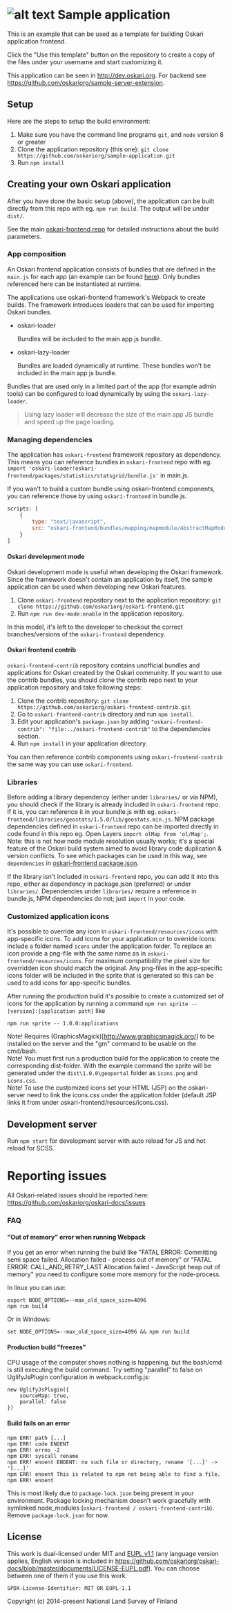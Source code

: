 # ![alt text](../master/applications/geoportal/logo.png "Oskari") Sample application

This is an example that can be used as a template for building Oskari application frontend.

Click the "Use this template" button on the repository to create a copy of the files under your username and start customizing it.

This application can be seen in http://dev.oskari.org. For backend see https://github.com/oskariorg/sample-server-extension.

## Setup

Here are the steps to setup the build environment:

1. Make sure you have the command line programs `git`, and `node` version 8 or greater
2. Clone the application repository (this one): `git clone https://github.com/oskariorg/sample-application.git`
3. Run `npm install`

## Creating your own Oskari application

After you have done the basic setup (above), the application can be built directly from this repo with eg. `npm run build`. The output will be under `dist/`.

See the main [oskari-frontend repo](https://github.com/oskariorg/oskari-frontend#readme) for detailed instructions about the build parameters.

### App composition

An Oskari frontend application consists of bundles that are defined in the `main.js` for each app (an example can be found [here](../master/applications/geoportal/main.js)). Only bundles referenced here can be instantiated at runtime.

The applications use oskari-frontend framework's Webpack to create builds. The framework introduces loaders that can be used for importing Oskari bundles.

* oskari-loader

   Bundles will be included to the main app js bundle.
* oskari-lazy-loader

   Bundles are loaded dynamically at runtime. These bundles won't be included in the main app js bundle.

Bundles that are used only in a limited part of the app (for example admin tools) can be configured to load dynamically by using the `oskari-lazy-loader`.
>Using lazy loader will decrease the size of the main app JS bundle and speed up the page loading.

### Managing dependencies

The application has `oskari-frontend` framework repository as dependency. This means you can reference bundles in `oskari-frontend` repo with eg. `import 'oskari-loader!oskari-frontend/packages/statistics/statsgrid/bundle.js'` in main.js.

If you wan't to build a custom bundle using oskari-frontend components, you can reference those by using `oskari-frontend` in bundle.js.
```javascript
scripts: [
    {
        type: "text/javascript",
        src: "oskari-frontend/bundles/mapping/mapmodule/AbstractMapModule.js"
    }
]
```

#### Oskari development mode

Oskari development mode is useful when developing the Oskari framework. Since the framework doesn't contain an application by itself, the sample application can be used when developing new Oskari features.

1. Clone `oskari-frontend` repository next to the application repository: `git clone https://github.com/oskariorg/oskari-frontend.git`
2. Run `npm run dev-mode:enable` in the application repository.

In this model, it's left to the developer to checkout the correct branches/versions of the `oskari-frontend` dependency.

#### Oskari frontend contrib

`oskari-frontend-contrib` repository contains unofficial bundles and applications for Oskari created by the Oskari community. 
If you want to use the contrib bundles, you should clone the contrib repo next to your application repository and take following steps:

1. Clone the contrib repository: `git clone https://github.com/oskariorg/oskari-frontend-contrib.git`
2. Go to `oskari-frontend-contrib` directory and run `npm install`.
3. Edit your application's `package.json` by adding `"oskari-frontend-contrib": "file:../oskari-frontend-contrib"` to the dependencies section.
4. Run `npm install` in your application directory.

You can then reference contrib components using `oskari-frontend-contrib` the same way you can use `oskari-frontend`.

### Libraries

Before adding a library dependency (either under `libraries/` or via NPM), you should check if the library is already included in `oskari-frontend` repo. If it is, you can reference it in your bundle.js with eg. `oskari-frontend/libraries/geostats/1.5.0/lib/geostats.min.js`. NPM package dependencies defined in `oskari-frontend` repo can be imported directly in code found in this repo eg. Open Layers `import olMap from 'ol/Map';`. Note: this is not how node module resolution usually works; it's a special feature of the Oskari build system aimed to avoid library code duplication & version conflicts. To see which packages can be used in this way, see `dependencies` in [oskari-frontend package.json](https://github.com/oskariorg/oskari-frontend/blob/master/package.json).

If the library isn't included in `oskari-frontend` repo, you can add it into this repo, either as dependency in package.json (preferred) or under `libraries/`. Dependencies under `libraries/` require a reference in bundle.js, NPM dependencies do not; just `import` in your code.

### Customized application icons

It's possible to override any icon in `oskari-frontend/resources/icons` with app-specific icons. To add icons for your application or to override icons: include a folder named `icons` under the application folder. To replace an icon provide a png-file with the same name as in `oskari-frontend/resources/icons`. For maximum compatibility the pixel size for overridden icon should match the original. Any png-files in the app-specific icons folder will be included in the sprite that is generated so this can be used to add icons for app-specific bundles.

After running the production build it's possible to create a customized set of icons for the application by running a command `npm run sprite -- [version]:[application path]` like

    npm run sprite -- 1.0.0:applications

Note! Requires (GraphicsMagick)[http://www.graphicsmagick.org/] to be installed on the server and the "gm" command to be usable on the cmd/bash.\
Note! You must first run a production build for the application to create the corresponding dist-folder. With the example command the sprite will be generated under the `dist\1.0.0\geoportal` folder as `icons.png` and `icons.css`.\
Note! To use the customized icons set your HTML (JSP) on the oskari-server need to link the icons.css under the application folder (default JSP links it from under oskari-frontend/resources/icons.css).

## Development server

Run `npm start` for development server with auto reload for JS and hot reload for SCSS.

# Reporting issues
All Oskari-related issues should be reported here: https://github.com/oskariorg/oskari-docs/issues

### FAQ

#### "Out of memory" error when running Webpack

If you get an error when running the build like  "FATAL ERROR: Committing semi space failed. Allocation failed - process out of memory" or "FATAL ERROR: CALL_AND_RETRY_LAST Allocation failed - JavaScript heap out of memory" you need to configure some more memory for the node-process.

In linux you can use:

    export NODE_OPTIONS=--max_old_space_size=4096
    npm run build

Or in Windows:

    set NODE_OPTIONS=--max_old_space_size=4096 && npm run build

#### Production build "freezes"

CPU usage of the computer shows nothing is happening, but the bash/cmd is still executing the build command. Try setting "parallel" to false on UglifyJsPlugin configuration in webpack.config.js:

    new UglifyJsPlugin({
        sourceMap: true,
        parallel: false
    })

#### Build fails on an error

```
npm ERR! path [...]
npm ERR! code ENOENT
npm ERR! errno -2
npm ERR! syscall rename
npm ERR! enoent ENOENT: no such file or directory, rename '[...]' -> '[...]'
npm ERR! enoent This is related to npm not being able to find a file.
npm ERR! enoent 
```

This is most likely due to `package-lock.json` being present in your environment. Package locking mechanism doesn't work gracefully with symlinked node_modules (`oskari-frontend / oskari-frontend-contrib`). Remove `package-lock.json` for now.

## License
 
This work is dual-licensed under MIT and [EUPL v1.1](https://joinup.ec.europa.eu/software/page/eupl/licence-eupl) 
(any language version applies, English version is included in https://github.com/oskariorg/oskari-docs/blob/master/documents/LICENSE-EUPL.pdf).
You can choose between one of them if you use this work.
 
`SPDX-License-Identifier: MIT OR EUPL-1.1`

Copyright (c) 2014-present National Land Survey of Finland
